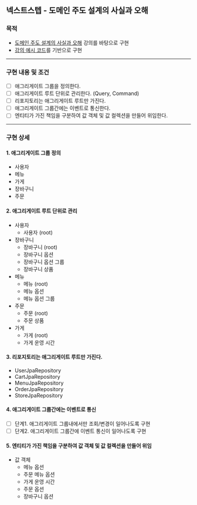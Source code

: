 ## 넥스트스텝 - 도메인 주도 설계의 사실과 오해

### 목적

- [도메인 주도 설계의 사실과 오해](https://edu.nextstep.camp/c/SXgXIKdd) 강의를 바탕으로 구현
- [강의 예시 코드](https://github.com/eternity-oop/DDD-essence-part2)를 기반으로 구현

---

### 구현 내용 및 조건
- [ ] 애그리게이트 그룹을 정의한다.
- [ ] 애그리게이트 루트 단위로 관리한다. (Query, Command)
- [ ] 리포지토리는 애그리게이트 루트만 가진다.
- [ ] 애그리게이트 그룹간에는 이벤트로 통신한다.
- [ ] 엔티티가 가진 책임을 구분하여 값 객체 및 값 컬렉션을 만들어 위임한다.

---

### 구현 상세

#### 1. 애그리게이트 그룹 정의

- 사용자
- 메뉴
- 가게
- 장바구니
- 주문

#### 2. 애그리게이트 루트 단위로 관리

- 사용자
  - 사용자 (root)
- 장바구니
  - 장바구니 (root) 
  - 장바구니 옵션
  - 장바구니 옵션 그룹
  - 장바구니 상품
- 메뉴
  - 메뉴 (root)
  - 메뉴 옵션
  - 메뉴 옵션 그룹
- 주문
  - 주문 (root)
  - 주문 상품
- 가게
  - 가게 (root)
  - 가게 운영 시간

#### 3. 리포지토리는 애그리게이트 루트만 가진다.

- UserJpaRepository
- CartJpaRepository
- MenuJpaRepository
- OrderJpaRepository
- StoreJpaRepository

#### 4. 애그리게이트 그룹간에는 이벤트로 통신

- [ ] 단계1. 애그리게이트 그룹내에서만 조회/변경이 일어나도록 구현
- [ ] 단계2. 애그리게이트 그룹간에 이벤트 통신이 일어나도록 구현

#### 5. 엔티티가 가진 책임을 구분하여 값 객체 및 값 컬렉션을 만들어 위임

- 값 객체
  - 메뉴 옵션
  - 주문 메뉴 옵션
  - 가게 운영 시간
  - 주문 옵션
  - 장바구니 옵션
